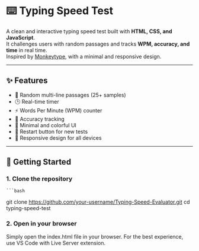 # ⌨️ Typing Speed Test

A clean and interactive typing speed test built with **HTML, CSS, and JavaScript**.  
It challenges users with random passages and tracks **WPM, accuracy, and time** in real time.  
Inspired by [Monkeytype](https://monkeytype.com), with a minimal and responsive design.

---

## ✨ Features

- 🔀 Random multi-line passages (25+ samples)
- 🕒 Real-time timer
- ⚡ Words Per Minute (WPM) counter
- 🎯 Accuracy tracking
- 🎨 Minimal and colorful UI
- 🔄 Restart button for new tests
- 📱 Responsive design for all devices

---

## 🚀 Getting Started

### 1. Clone the repository
    ```bash
git clone https://github.com/your-username/Typing-Speed-Evaluator.git
cd typing-speed-test
### 2. Open in your browser

Simply open the index.html file in your browser.
For the best experience, use VS Code with Live Server extension.

